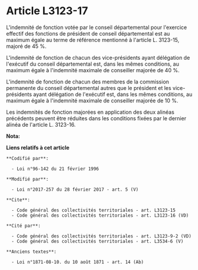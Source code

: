 # Article L3123-17

L'indemnité de fonction votée par le conseil départemental pour l'exercice effectif des fonctions de président de conseil
départemental  est au maximum égale au terme de référence mentionné à l'article L. 3123-15, majoré de 45 %. 

L'indemnité de fonction de chacun des vice-présidents ayant délégation de l'exécutif du conseil départemental    est, dans
les mêmes conditions, au maximum égale à l'indemnité maximale de conseiller majorée de 40 %. 

L'indemnité de fonction de chacun des membres de la commission permanente du conseil départemental    autres que le président
et les vice-présidents ayant délégation de l'exécutif est, dans les mêmes conditions, au maximum égale à l'indemnité maximale
de conseiller majorée de 10 %. 

Les indemnités de fonction majorées en application des deux alinéas précédents peuvent être réduites dans les conditions
fixées par le dernier alinéa de l'article L. 3123-16.

**Nota:**



**Liens relatifs à cet article**

	**Codifié par**:

	  - Loi n°96-142 du 21 février 1996

	**Modifié par**:

	  - Loi n°2017-257 du 28 février 2017 - art. 5 (V)

	**Cite**:

	  - Code général des collectivités territoriales - art. L3123-15
	  - Code général des collectivités territoriales - art. L3123-16 (VD)

	**Cité par**:

	  - Code général des collectivités territoriales - art. L3123-9-2 (VD)
	  - Code général des collectivités territoriales - art. L3534-6 (V)

	**Anciens textes**:

	  - Loi n°1871-08-10. du 10 août 1871 - art. 14 (Ab)

